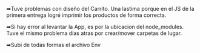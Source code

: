 ➡Tuve problemas con diseño del Carrito. Una lastima porque en el JS de la primera entrega logré imprimir los productos de forma correcta. 

➡Si hay error al levantar la App, es por la ubicacion del node_modules. Tuve el mismo problema dias atras por crear/mover carpetas de lugar. 

➡Subi de todas formas el archivo Env
